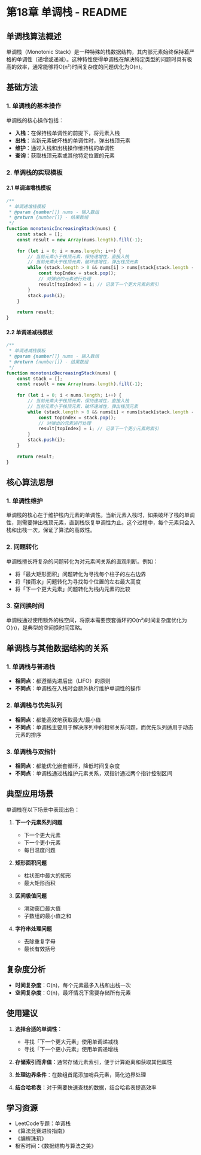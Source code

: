 # 第18章 单调栈 - README

## 单调栈算法概述

单调栈（Monotonic Stack）是一种特殊的栈数据结构，其内部元素始终保持着严格的单调性（递增或递减）。这种特性使得单调栈在解决特定类型的问题时具有极高的效率，通常能够将O(n²)时间复杂度的问题优化为O(n)。

## 基础方法

### 1. 单调栈的基本操作

单调栈的核心操作包括：
- **入栈**：在保持栈单调性的前提下，将元素入栈
- **出栈**：当新元素破坏栈的单调性时，弹出栈顶元素
- **维护**：通过入栈和出栈操作维持栈的单调性
- **查询**：获取栈顶元素或其他特定位置的元素

### 2. 单调栈的实现模板

#### 2.1 单调递增栈模板

```javascript
/**
 * 单调递增栈模板
 * @param {number[]} nums - 输入数组
 * @return {number[]} - 结果数组
 */
function monotonicIncreasingStack(nums) {
    const stack = [];
    const result = new Array(nums.length).fill(-1);
    
    for (let i = 0; i < nums.length; i++) {
        // 当前元素小于栈顶元素，保持递增性，直接入栈
        // 当前元素大于栈顶元素，破坏递增性，弹出栈顶元素
        while (stack.length > 0 && nums[i] > nums[stack[stack.length - 1]]) {
            const topIndex = stack.pop();
            // 对弹出的元素进行处理
            result[topIndex] = i; // 记录下一个更大元素的索引
        }
        stack.push(i);
    }
    
    return result;
}
```

#### 2.2 单调递减栈模板

```javascript
/**
 * 单调递减栈模板
 * @param {number[]} nums - 输入数组
 * @return {number[]} - 结果数组
 */
function monotonicDecreasingStack(nums) {
    const stack = [];
    const result = new Array(nums.length).fill(-1);
    
    for (let i = 0; i < nums.length; i++) {
        // 当前元素大于栈顶元素，保持递减性，直接入栈
        // 当前元素小于栈顶元素，破坏递减性，弹出栈顶元素
        while (stack.length > 0 && nums[i] < nums[stack[stack.length - 1]]) {
            const topIndex = stack.pop();
            // 对弹出的元素进行处理
            result[topIndex] = i; // 记录下一个更小元素的索引
        }
        stack.push(i);
    }
    
    return result;
}
```

## 核心算法思想

### 1. 单调性维护

单调栈的核心在于维护栈内元素的单调性。当新元素入栈时，如果破坏了栈的单调性，则需要弹出栈顶元素，直到栈恢复单调性为止。这个过程中，每个元素只会入栈和出栈一次，保证了算法的高效性。

### 2. 问题转化

单调栈擅长将复杂的问题转化为对元素间关系的直观判断。例如：
- 将「最大矩形面积」问题转化为寻找每个柱子的左右边界
- 将「接雨水」问题转化为寻找每个位置的左右最大高度
- 将「下一个更大元素」问题转化为栈内元素的比较

### 3. 空间换时间

单调栈通过使用额外的栈空间，将原本需要嵌套循环的O(n²)时间复杂度优化为O(n)，是典型的空间换时间策略。

## 单调栈与其他数据结构的关系

### 1. 单调栈与普通栈

- **相同点**：都遵循先进后出（LIFO）的原则
- **不同点**：单调栈在入栈时会额外执行维护单调性的操作

### 2. 单调栈与优先队列

- **相同点**：都能高效地获取最大/最小值
- **不同点**：单调栈主要用于解决序列中的相邻关系问题，而优先队列适用于动态元素的排序

### 3. 单调栈与双指针

- **相同点**：都能优化嵌套循环，降低时间复杂度
- **不同点**：单调栈通过栈维护元素关系，双指针通过两个指针控制区间

## 典型应用场景

单调栈在以下场景中表现出色：

1. **下一个元素系列问题**
   - 下一个更大元素
   - 下一个更小元素
   - 每日温度问题

2. **矩形面积问题**
   - 柱状图中最大的矩形
   - 最大矩形面积

3. **区间极值问题**
   - 滑动窗口最大值
   - 子数组的最小值之和

4. **字符串处理问题**
   - 去除重复字母
   - 最长有效括号

## 复杂度分析

- **时间复杂度**：O(n)，每个元素最多入栈和出栈一次
- **空间复杂度**：O(n)，最坏情况下需要存储所有元素

## 使用建议

1. **选择合适的单调性**：
   - 寻找「下一个更大元素」使用单调递减栈
   - 寻找「下一个更小元素」使用单调递增栈

2. **存储索引而非值**：通常存储元素索引，便于计算距离和获取其他属性

3. **处理边界条件**：在数组首尾添加哨兵元素，简化边界处理

4. **结合哈希表**：对于需要快速查找的数据，结合哈希表提高效率

## 学习资源

- LeetCode专题：单调栈
- 《算法竞赛进阶指南》
- 《编程珠玑》
- 极客时间：《数据结构与算法之美》